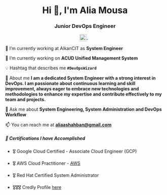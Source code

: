 <h1 align="center">Hi 👋, I'm Alia Mousa</h1>
<h3 align="center">Junior DevOps Engineer</h3>

<p align="center">
<a href="https://www.linkedin.com/in/alia-shaban/" target="blank">
  <img align="center" src="https://cdn.jsdelivr.net/npm/simple-icons@3/icons/linkedin.svg" alt="yatharth7" width="22px" />
</a>
  &nbsp;&nbsp;
</p>

🏢 I’m currently working at AlkanCIT as **System Engineer**

🌱 I’m currently working on **ACUD Unified Management System**

💡 Hashtag that describes me **`#DevOpsWizard`**

📝 About me  **I am a dedicated System Engineer with a strong interest in DevOps. I am passionate about continuous learning and skill improvement, always eager to embrace new technologies and methodologies to enhance my expertise and contribute effectively to my team and projects.**

💬 Ask me about **System Engineering, System Administration and DevOps Workflow**

📫 You can reach me at **aliaashahban@gmail.com**

##### 🧾 Certifications I have Accomplished

- 🎖 Google Cloud Certified - Associate Cloud Engineer (GCP) 

- 🎖 AWS Cloud Practitioner - [AWS](https://www.credly.com/badges/8cb93622-aa50-4527-b87e-7403ce7c20bf/public_url)

- 🎖 Red Hat Certified System Administrator

- 🎖🎖🎖 Credly Profile [here](https://www.credly.com/users/alia-mousa)

